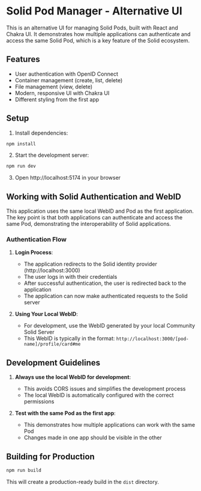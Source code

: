 # Solid Pod Manager - Alternative UI

This is an alternative UI for managing Solid Pods, built with React and Chakra UI. It demonstrates how multiple applications can authenticate and access the same Solid Pod, which is a key feature of the Solid ecosystem.

## Features

- User authentication with OpenID Connect
- Container management (create, list, delete)
- File management (view, delete)
- Modern, responsive UI with Chakra UI
- Different styling from the first app

## Setup

1. Install dependencies:
```bash
npm install
```

2. Start the development server:
```bash
npm run dev
```

3. Open http://localhost:5174 in your browser

## Working with Solid Authentication and WebID

This application uses the same local WebID and Pod as the first application. The key point is that both applications can authenticate and access the same Pod, demonstrating the interoperability of Solid applications.

### Authentication Flow

1. **Login Process**:
   - The application redirects to the Solid identity provider (http://localhost:3000)
   - The user logs in with their credentials
   - After successful authentication, the user is redirected back to the application
   - The application can now make authenticated requests to the Solid server

2. **Using Your Local WebID**:
   - For development, use the WebID generated by your local Community Solid Server
   - This WebID is typically in the format: `http://localhost:3000/[pod-name]/profile/card#me`

## Development Guidelines

1. **Always use the local WebID for development**:
   - This avoids CORS issues and simplifies the development process
   - The local WebID is automatically configured with the correct permissions

2. **Test with the same Pod as the first app**:
   - This demonstrates how multiple applications can work with the same Pod
   - Changes made in one app should be visible in the other

## Building for Production

```bash
npm run build
```

This will create a production-ready build in the `dist` directory. 